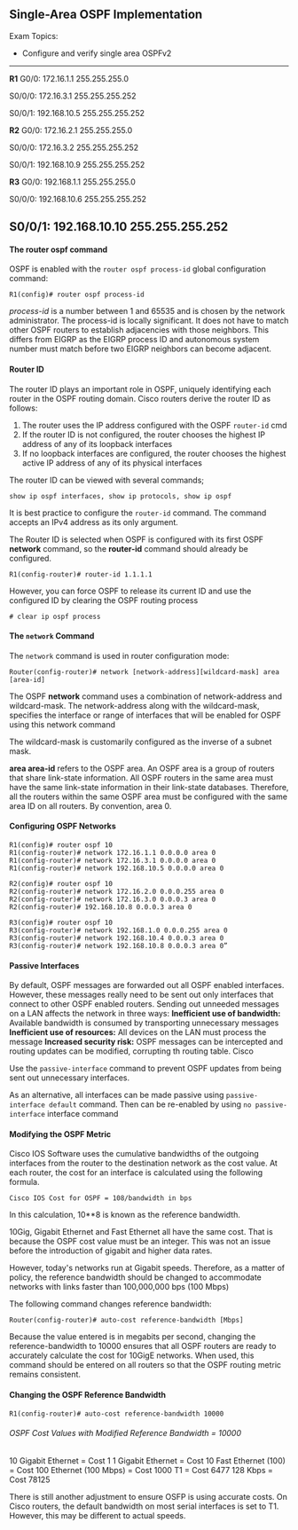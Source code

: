 ## Single-Area OSPF Implementation

Exam Topics:

- Configure and verify single area OSPFv2

------------------------------------------
**R1**
G0/0: 172.16.1.1 255.255.255.0

S0/0/0: 172.16.3.1 255.255.255.252

S0/0/1: 192.168.10.5 255.255.255.252

**R2**
G0/0: 172.16.2.1 255.255.255.0

S0/0/0: 172.16.3.2 255.255.255.252

S0/0/1: 192.168.10.9 255.255.255.252

**R3**
G0/0: 192.168.1.1 255.255.255.0 

S0/0/0: 192.168.10.6 255.255.255.252

S0/0/1: 192.168.10.10 255.255.255.252
------------------------------------------

#### The **router ospf** command

OSPF is enabled with the ```router ospf process-id``` global configuration command:
```
R1(config)# router ospf process-id

```

*process-id* is a number between 1 and 65535 and is chosen by the network administrator. The process-id is locally significant. It does not have to match other OSPF routers to establish adjacencies with those neighbors. This differs from EIGRP as the EIGRP process ID and autonomous system number must match before two EIGRP neighbors can become adjacent. 

#### Router ID 

The router ID plays an important role in OSPF, uniquely identifying each router in the OSPF routing domain. Cisco routers derive the router ID as follows:

1. The router uses the IP address configured with the OSPF ```router-id``` cmd
2. If the router ID is not configured, the router chooses the highest IP address of any of its loopback interfaces
3. If no loopback interfaces are configured, the router chooses the highest active IP address of any of its physical interfaces

The router ID can be viewed with several commands;
```
show ip ospf interfaces, show ip protocols, show ip ospf 
```
It is best practice to configure the ```router-id``` command. The command accepts an IPv4 address as its only argument.

The Router ID is selected when OSPF is configured with its first OSPF **network** command, so the **router-id** command should already be configured. 
```
R1(config-router)# router-id 1.1.1.1
```

However, you can force OSPF to release its current ID and use the configured ID by clearing the OSPF routing process
```
# clear ip ospf process
```

#### The ```network``` Command 

The ```network``` command is used in router configuration mode:
```
Router(config-router)# network [network-address][wildcard-mask] area [area-id]
```

The OSPF **network** command uses a combination of network-address and wildcard-mask. The network-address along with the wildcard-mask, specifies the interface or range of interfaces that will be enabled for OSPF using this network command 

The wildcard-mask is customarily configured as the inverse of a subnet mask.

**area area-id** refers to the OSPF area. An OSPF area is a group of routers that share link-state information. All OSPF routers in the same area must have the same link-state information in their link-state databases. Therefore, all the routers within the same OSPF area must be configured with the same area ID on all routers. By convention, area 0. 

#### Configuring OSPF Networks
```
R1(config)# router ospf 10
R1(config-router)# network 172.16.1.1 0.0.0.0 area 0
R1(config-router)# network 172.16.3.1 0.0.0.0 area 0
R1(config-router)# network 192.168.10.5 0.0.0.0 area 0

R2(config)# router ospf 10 
R2(config-router)# network 172.16.2.0 0.0.0.255 area 0
R2(config-router)# network 172.16.3.0 0.0.0.3 area 0
R2(config-router)# 192.168.10.8 0.0.0.3 area 0

R3(config)# router ospf 10
R3(config-router)# network 192.168.1.0 0.0.0.255 area 0
R3(config-router)# network 192.168.10.4 0.0.0.3 area 0
R3(config-router)# network 192.168.10.8 0.0.0.3 area 0”
```

#### Passive Interfaces 

By default, OSPF messages are forwarded out all OSPF enabled interfaces. However, these messages really need to be sent out only interfaces that connect to other OSPF enabled routers. Sending out unneeded messages on a LAN affects the network in three ways:
**Inefficient use of bandwidth:** Available bandwidth is consumed by transporting unnecessary messages
**Inefficient use of resources:** All devices on the LAN must process the message 
**Increased security risk:** OSPF messages can be intercepted and routing updates can be modified, corrupting th routing table. Cisco

Use the ```passive-interface``` command to prevent OSPF updates from being sent out unnecessary interfaces.

As an alternative, all interfaces can be made passive using ```passive-interface default``` command. Then can be re-enabled by using ```no passive-interface``` interface command 

#### Modifying the OSPF Metric

Cisco IOS Software uses the cumulative bandwidths of the outgoing interfaces from the router to the destination network as the cost value. At each router, the cost for an interface is calculated using the following formula. 
```
Cisco IOS Cost for OSPF = 108/bandwidth in bps
```

In this calculation, 10**8 is known as the reference bandwidth. 

10Gig, Gigabit Ethernet and Fast Ethernet all have the same cost. That is because the OSPF cost value must be an integer. This was not an issue before the introduction of gigabit and higher data rates. 

However, today's networks run at Gigabit speeds. Therefore, as a matter of policy, the reference bandwidth should be changed to accommodate networks with links faster than 100,000,000 bps (100 Mbps)

The following command changes reference bandwidth:
```
Router(config-router)# auto-cost reference-bandwidth [Mbps]
```

Because the value entered is in megabits per second, changing the reference-bandwidth to 10000 ensures that all OSPF routers are ready to accurately calculate the cost for 10GigE networks. When used, this command should be entered on all routers so that the OSPF routing metric remains consistent. 

#### Changing the OSPF Reference Bandwidth
```
R1(config-router)# auto-cost reference-bandwidth 10000
```

###### OSPF Cost Values with Modified Reference Bandwidth = 10000

10 Gigabit Ethernet = Cost 1
1 Gigabit Ethernet  = Cost 10
Fast Ethernet (100) = Cost 100
Ethernet (100 Mbps) = Cost 1000
T1                  = Cost 6477
128 Kbps            = Cost 78125

There is still another adjustment to ensure OSFP is using accurate costs. On Cisco routers, the default bandwidth on most serial interfaces is set to T1. However, this may be different to actual speeds.

 